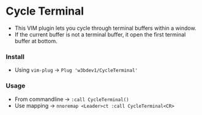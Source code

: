 # Cycle Terminal
- This VIM plugin lets you cycle through terminal buffers within a window.
- If the current buffer is not a terminal buffer, it open the first terminal buffer at bottom.

### Install
- Using `vim-plug` → `Plug 'w3bdev1/CycleTerminal'`

### Usage
- From commandline → `:call CycleTerminal()`
- Use mapping → `nnoremap <Leader>ct :call CycleTerminal<CR>`
